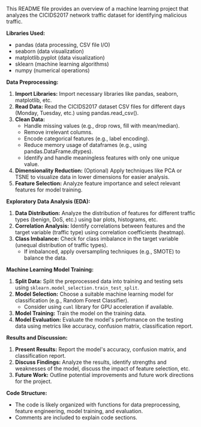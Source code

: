 This README file provides an overview of a machine learning project that analyzes the CICIDS2017 network traffic dataset for identifying malicious traffic.

**Libraries Used:**

* pandas (data processing, CSV file I/O)
* seaborn (data visualization)
* matplotlib.pyplot (data visualization)
* sklearn (machine learning algorithms)
* numpy (numerical operations)

**Data Preprocessing:**

1. **Import Libraries:** Import necessary libraries like pandas, seaborn, matplotlib, etc.
2. **Read Data:** Read the CICIDS2017 dataset CSV files for different days (Monday, Tuesday, etc.) using pandas.read_csv().
3. **Clean Data:**
    * Handle missing values (e.g., drop rows, fill with mean/median).
    * Remove irrelevant columns.
    * Encode categorical features (e.g., label encoding).
    * Reduce memory usage of dataframes (e.g., using pandas.DataFrame.dtypes).
    * Identify and handle meaningless features with only one unique value.
4. **Dimensionality Reduction:** (Optional) Apply techniques like PCA or TSNE to visualize data in lower dimensions for easier analysis.
5. **Feature Selection:** Analyze feature importance and select relevant features for model training.

**Exploratory Data Analysis (EDA):**

1. **Data Distribution:** Analyze the distribution of features for different traffic types (benign, DoS, etc.) using bar plots, histograms, etc.
2. **Correlation Analysis:** Identify correlations between features and the target variable (traffic type) using correlation coefficients (heatmap).
3. **Class Imbalance:** Check for class imbalance in the target variable (unequal distribution of traffic types).
    * If imbalanced, apply oversampling techniques (e.g., SMOTE) to balance the data.

**Machine Learning Model Training:**

1. **Split Data:** Split the preprocessed data into training and testing sets using `sklearn.model_selection.train_test_split`.
2. **Model Selection:** Choose a suitable machine learning model for classification (e.g., Random Forest Classifier).
    * Consider using `cuml` library for GPU acceleration if available.
3. **Model Training:** Train the model on the training data.
4. **Model Evaluation:** Evaluate the model's performance on the testing data using metrics like accuracy, confusion matrix, classification report.

**Results and Discussion:**

1. **Present Results:** Report the model's accuracy, confusion matrix, and classification report.
2. **Discuss Findings:** Analyze the results, identify strengths and weaknesses of the model, discuss the impact of feature selection, etc.
3. **Future Work:** Outline potential improvements and future work directions for the project.

**Code Structure:**

* The code is likely organized with functions for data preprocessing, feature engineering, model training, and evaluation.
* Comments are included to explain code sections.
